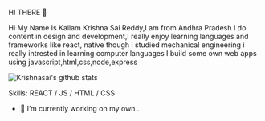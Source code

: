 HI THERE 👋

Hi My Name Is Kallam Krishna Sai Reddy,I am from Andhra Pradesh I do content in design and development,I really enjoy learning languages and frameworks like react, native
though i studied mechanical engineering i really intrested in learning computer languages
I build some own web apps using javascript,html,css,node,express

![Krishnasai's github stats](https://github-readme-stats.vercel.app/api?username=krishnasai231&theme=radical)


Skills:  REACT / JS / HTML / CSS

- 🔭 I’m currently working on my own . 




